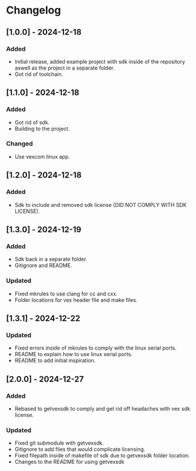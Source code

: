 # Changelog

## [1.0.0] - 2024-12-18

### Added
- Initial release, added example project with sdk inside of the repository aswell as the project in a separate folder.
- Got rid of toolchain.

## [1.1.0] - 2024-12-18

### Added
- Got rid of sdk.
- Building to the project.

### Changed
- Use vexcom linux app.

## [1.2.0] - 2024-12-18

### Added
- Sdk to include and removed sdk license (DID NOT COMPLY WITH SDK LICENSE).

## [1.3.0] - 2024-12-19

### Added
- Sdk back in a separate folder.
- Gitignore and README.
### Updated
- Fixed mkrules to use clang for cc and cxx.
- Folder locations for vex header file and make files.

## [1.3.1] - 2024-12-22

### Updated
- Fixed errors inside of mkrules to comply with the linux serial ports.
- README to explain how to use linux serial ports.
- README to add initial inspiration.

## [2.0.0] - 2024-12-27
### Added
- Rebased to getvexsdk to comply and get rid off headaches with vex sdk license.
### Updated
- Fixed git submodule with getvexsdk.
- Gitignore to add files that would complicate licensing.
- Fixed filepath inside of makefile of sdk due to getvexsdk folder location.
- Changes to the README for using getvexsdk




